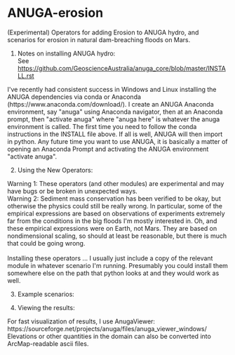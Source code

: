 # ANUGA-erosion
(Experimental) Operators for adding Erosion to ANUGA hydro, and scenarios for erosion in natural dam-breaching floods on Mars.

1) Notes on installing ANUGA hydro:<br>
See https://github.com/GeoscienceAustralia/anuga_core/blob/master/INSTALL.rst<br>

<p>I've recently had consistent success in Windows and Linux installing the ANUGA dependencies via conda or Anaconda (https://www.anaconda.com/download/).  I create an ANUGA Anaconda environment, say "anuga" using Anaconda navigator, then at an Anaconda prompt, then "activate anuga" where "anuga here" is whatever the anuga environment is called.  The first time you need to follow the conda instructions in the INSTALL file above.  If all is well, ANUGA will then import in python.  Any future time you want to use ANUGA, it is basically a matter of opening an Anaconda Prompt and activating the ANUGA environment "activate anuga".

2) Using the New Operators:<br>
<p> Warning 1: These operators (and other modules) are experimental and may have bugs or be broken in unexpected ways.  <br>
Warning 2: Sediment mass conservation has been verified to be okay, but otherwise the physics could still be really wrong. In particular, some of the empirical expressions are based on observations of experiments extremely far from the conditions in the big floods I'm mostly interested in.  Oh, and these empirical expressions were on Earth, not Mars. They are based on nondimensional scaling, so should at least be reasonable, but there is much that could be going wrong. <br>
<Br>
Installing these operators ... I usually just include a copy of the relevant module in whatever scenario I'm running.  Presumably you could install them somewhere else on the path that python looks at and they would work as well.

3) Example scenarios:

4) Viewing the results:  
<p>For fast visualization of results, I use AnugaViewer: https://sourceforge.net/projects/anuga/files/anuga_viewer_windows/<br>
Elevations or other quantities in the domain can also be converted into ArcMap-readable ascii files. 
